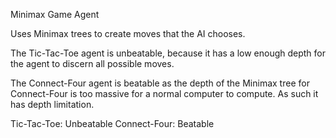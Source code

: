 Minimax Game Agent 

Uses Minimax trees to create moves that the AI chooses. 


The Tic-Tac-Toe agent is unbeatable, because it has a low enough depth for the agent to discern all possible moves.

The Connect-Four agent is beatable as the depth of the Minimax tree for Connect-Four is too massive for a normal computer to compute.
As such it has depth limitation. 

Tic-Tac-Toe: Unbeatable
Connect-Four: Beatable
